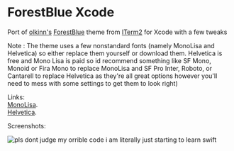 # ForestBlue Xcode

 Port of [olkinn's](https://github.com/olkinn) [ForestBlue](https://github.com/olkinn/forest-blue-iTerm) theme from [ITerm2](https://iterm2.com) for Xcode with a few tweaks

Note : The theme uses a few nonstandard fonts (namely MonoLisa and Helvetica) so either replace them yourself or download them. Helvetica is free and Mono Lisa is paid so id recommend something like SF Mono, Monoid or Fira Mono to replace MonoLisa and SF Pro Inter, Roboto, or Cantarell to replace Helvetica as they're all great options however you'll need to mess with some settings to get them to look right)

Links:   
 [MonoLisa](https://www.monolisa.dev).   
 [Helvetica](https://freefontsfamily.com/helvetica-font-family/).   
 
Screenshots: 

![pls dont judge my orrible code i am literally just starting to learn swift](https://user-images.githubusercontent.com/46230985/152830522-af3d8e97-826a-47d2-bfbd-22eb91a66f87.png)
